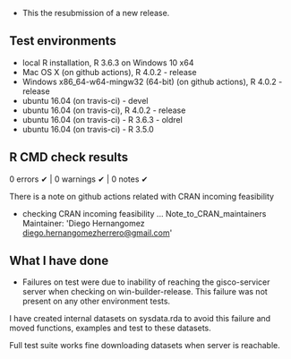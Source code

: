 * This the resubmission of a new release.

## Test environments
* local R installation, R 3.6.3 on Windows 10 x64
* Mac OS X (on github actions), R 4.0.2 - release
* Windows x86_64-w64-mingw32 (64-bit) (on github actions), R 4.0.2 - release
* ubuntu 16.04 (on travis-ci) - devel
* ubuntu 16.04 (on travis-ci), R 4.0.2 - release
* ubuntu 16.04 (on travis-ci) - R 3.6.3 - oldrel
* ubuntu 16.04 (on travis-ci) - R 3.5.0


## R CMD check results

0 errors ✔ | 0 warnings ✔ | 0 notes ✔

There is a note on github actions related with CRAN incoming feasibility 

* checking CRAN incoming feasibility ... Note_to_CRAN_maintainers
Maintainer: 'Diego Hernangomez <diego.hernangomezherrero@gmail.com>'

## What I have done

- Failures on test were due to inability of reaching the gisco-servicer server when checking on win-builder-release. This failure was not present on any other environment tests.

I have created internal datasets on sysdata.rda to avoid this failure and moved functions, examples and test to these datasets.

Full test suite works fine downloading datasets when server is reachable.

